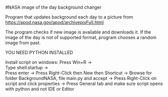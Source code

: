 #NASA image of the day background changer

Program that updates background each day to a picture from 
https://apod.nasa.gov/apod/archivepixFull.html 

The program checks if new image is available and downloads it.
If the image of the day is not of supported format, program
chooses a random image from past.

YOU NEED PYTHON INSTALLED

Install script on windows: 
    Press Win+R ->  
    Type shell:startup ->  
    Press enter -> 
    Press Right-Click then New then Shortcut -> 
    Browse for folder BackgroundNASA, file main.py and accept -> 
    Press Right-Click on script and click properties -> 
    Press General tab and make sure script opens with python and not IDE or Editor


